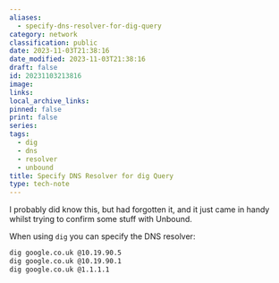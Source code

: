 ```yaml
---
aliases:
  - specify-dns-resolver-for-dig-query
category: network
classification: public
date: 2023-11-03T21:38:16
date_modified: 2023-11-03T21:38:16
draft: false
id: 20231103213816
image: 
links: 
local_archive_links: 
pinned: false
print: false
series: 
tags:
  - dig
  - dns
  - resolver
  - unbound
title: Specify DNS Resolver for dig Query
type: tech-note
---
```


I probably did know this, but had forgotten it, and it just came in handy whilst trying to confirm some stuff with Unbound.

When using `dig` you can specify the DNS resolver:

```sh
dig google.co.uk @10.19.90.5
dig google.co.uk @10.19.90.1
dig google.co.uk @1.1.1.1
```